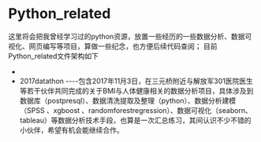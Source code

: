 # Python_related 
这里将会把我曾经学习过的python资源，放置一些经历的一些数据分析、数据可视化、网页编写等项目，算做一些纪念，也方便后续代码查阅；
目前Python_related文件架构如下

- 
 - 2017datathon ----包含2017年11月3日，在三元桥附近与解放军301医院医生等若干伙伴共同完成的关于BMI与人体健康相关的数据分析项目，具体涉及到数据库（postpresql）、数据清洗提取及整理（python）、数据分析建模（SPSS 、xgboost 、randomforestregression）、数据可视化（seaborn、tableau）等数据分析技术手段，也算是一次汇总练习，其间认识不少不错的小伙伴，希望有机会能继续合作。

